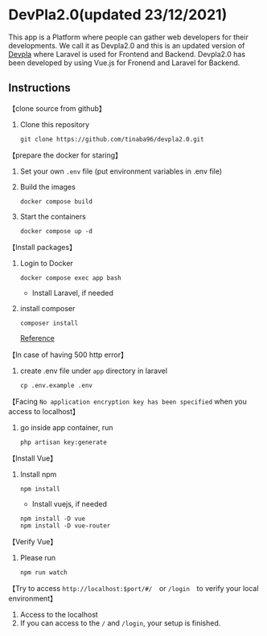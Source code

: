 # DevPla2.0(updated 23/12/2021)

This app is a Platform where people can gather web developers for their developments.
We call it as Devpla2.0 and this is an updated version of [Devpla](https://github.com/tinaba96/DevPla/tree/devpla) where Laravel is used for Frontend and Backend.
Devpla2.0 has been developed by using Vue.js for Fronend and Laravel for Backend.

## Instructions

【clone source from github】
1. Clone this repository
    ```
    git clone https://github.com/tinaba96/devpla2.0.git
    ```


【prepare the docker for staring】
1. Set your own `.env` file (put environment variables in .env file)

1. Build the images
    ```
    docker compose build
    ```

1. Start the containers
    ```
    docker compose up -d
    ```

【Install packages】
1. Login to Docker
    ```
    docker compose exec app bash
    ```

    - Install Laravel, if needed

1. install composer
    
    ```
    composer install
    ```
    [Reference](http://vdeep.net/laravel-git-clone)

【In case of having 500 http error】
1. create .env file under `app` directory in laravel
    
    ```
    cp .env.example .env
    ```


【Facing `No application encryption key has been specified` when you access to localhost】
1. go inside app container, run

    ```
    php artisan key:generate
    ```


【Install Vue】
1. Install npm
    ```
    npm install
    ```

    - Install vuejs, if needed
    ```
    npm install -D vue
    npm install -D vue-router
    ```

【Verify Vue】
1. Please run
    ```
    npm run watch
    ```

【Try to access `http://localhost:$port/#/`　or `/login`　to verify your local environment】
1. Access to the localhost
1. If you can access to the `/` and `/login`, your setup is finished.


